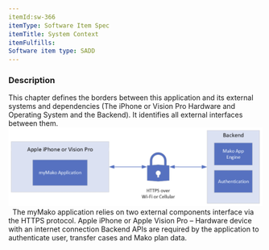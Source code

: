 ```yaml
---
itemId:sw-366
itemType: Software Item Spec
itemTitle: System Context
itemFulfills: 
Software item type: SADD
---
```

### Description
This chapter defines the borders between this application and its external systems and dependencies (The iPhone or Vision Pro Hardware and Operating System and the Backend). It identifies all external interfaces between them. 
 
![Figure 1: High level myMako External Systems and Interface](./images/sw-366.1.png)
 
The myMako application relies on two external components interface via the HTTPS protocol.
Apple iPhone or Apple Vision Pro – Hardware device with an internet connection
Backend APIs are required by the application to authenticate user, transfer cases and Mako plan data.
